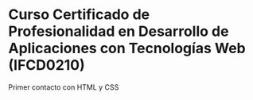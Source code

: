 # Curso Certificado de Profesionalidad en Desarrollo de Aplicaciones con Tecnologías Web (IFCD0210)
Primer contacto con HTML y CSS